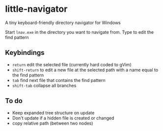 little-navigator
================

A tiny keyboard-friendly directory navigator for Windows

Start `lnav.exe` in the directory you want to navigate from.
Type to edit the find pattern

Keybindings
-----------
* `return` edit the selected file (currently hard coded to gVim)
* `shift-return` to edit a new file at the selected path with a name equal to the find pattern
* `tab` find next file that contains the find pattern
* `shift-tab` collapse all branches

To do
-----
* Keep expanded tree structure on update
* Don't update if a hidden file is created or changed
* copy relative path (between two nodes)
